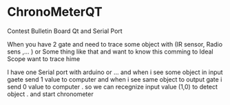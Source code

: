 # ChronoMeterQT
Contest Bulletin Board Qt and Serial Port

When you have 2 gate and need to trace some object with (IR sensor, Radio sens ,... )
or Some thing like that and want to know this comming to Ideal Scope want to trace hime

I have one Serial port with arduino or ... and when i see some object in  input gaete send 1 value to computer and when i see same object to output gate i send 0 value to computer .
so we can recegnize input value (1,0) to detect object .
and start chronometer 